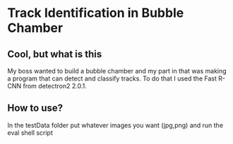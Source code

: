 # Track Identification in Bubble Chamber

## Cool, but what is this
My boss wanted to build a bubble chamber and my part in that was making a program that can detect and classify tracks. To do that I used the Fast R-CNN from detectron2 2.0.1. 

## How to use?
In the testData folder put whatever images you want (jpg,png) and run the eval shell script